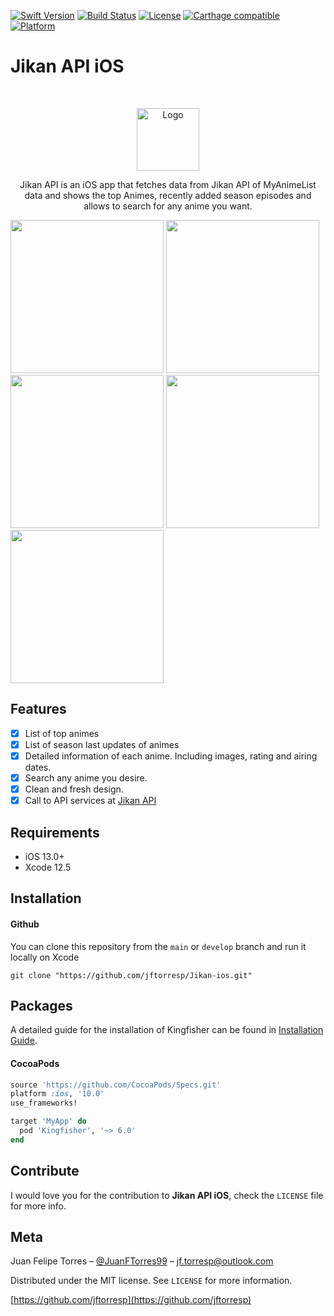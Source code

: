 [![Swift Version][swift-image]][swift-url]
[![Build Status][travis-image]][travis-url]
[![License][license-image]][license-url]
[![Carthage compatible](https://img.shields.io/badge/Carthage-compatible-4BC51D.svg?style=flat)](https://github.com/Carthage/Carthage)
[![Platform](https://img.shields.io/cocoapods/p/LFAlertController.svg?style=flat)](http://cocoapods.org/pods/LFAlertController)

# Jikan API iOS
<br />
<p align="center">
  <a href="https://github.com/jftorresp/Jikan-ios">
    <img src="https://i.imgur.com/6cFT0yS.png" alt="Logo" width="100" height="100">
  </a>
  <p align="center">
    Jikan API is an iOS app that fetches data from Jikan API of MyAnimeList data and shows the top Animes, recently added season episodes and allows to search for any anime you want.
  </p>
</p>

<p align="row">
<img src= "https://i.imgur.com/v39yKjI.png" width="245" >
<img src= "https://i.imgur.com/JHSXUso.jpg" width="245" >
<img src= "https://i.imgur.com/8h5okXd.jpg" width="245" >
<img src= "https://i.imgur.com/JQ9JoxB.jpeg" width="245" >
<img src= "https://i.imgur.com/rBFnOUN.png" width="245" >
</p>

## Features

- [x] List of top animes
- [x] List of season last updates of animes
- [x] Detailed information of each anime. Including images, rating and airing dates.
- [x] Search any anime you desire.
- [x] Clean and fresh design.
- [x] Call to API services at [Jikan API](https://jikan.docs.apiary.io/#reference)

## Requirements

- iOS 13.0+
- Xcode 12.5

## Installation

#### Github
You can clone this repository from the `main` or `develop` branch and run it locally on Xcode

```
git clone "https://github.com/jftorresp/Jikan-ios.git"
```

## Packages

A detailed guide for the installation of Kingfisher can be found in [Installation Guide](https://github.com/onevcat/Kingfisher/wiki/Installation-Guide).

#### CocoaPods

```ruby
source 'https://github.com/CocoaPods/Specs.git'
platform :ios, '10.0'
use_frameworks!

target 'MyApp' do
  pod 'Kingfisher', '~> 6.0'
end
```

## Contribute

I would love you for the contribution to **Jikan API iOS**, check the ``LICENSE`` file for more info.

## Meta

Juan Felipe Torres – [@JuanFTorres99](https://twitter.com/JuanFTorres99) – jf.torresp@outlook.com

Distributed under the MIT license. See ``LICENSE`` for more information.

[https://github.com/jftorresp](https://github.com/jftorresp)

[swift-image]:https://img.shields.io/badge/swift-5.0-orange.svg
[swift-url]: https://swift.org/
[license-image]: https://img.shields.io/badge/License-MIT-blue.svg
[license-url]: LICENSE
[travis-image]: https://img.shields.io/travis/dbader/node-datadog-metrics/master.svg?style=flat-square
[travis-url]: https://travis-ci.org/dbader/node-datadog-metrics
[codebeat-image]: https://codebeat.co/badges/c19b47ea-2f9d-45df-8458-b2d952fe9dad
[codebeat-url]: https://codebeat.co/projects/github-com-vsouza-awesomeios-com
